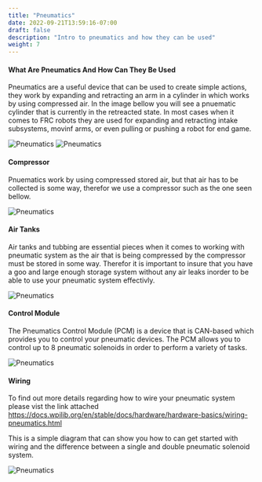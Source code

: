 ```yaml
---
title: "Pneumatics"
date: 2022-09-21T13:59:16-07:00
draft: false
description: "Intro to pneumatics and how they can be used"
weight: 7
---
```



#### What Are Pneumatics And How Can They Be Used
Pneumatics are a useful device that can be used to create simple actions, they work by expanding and retracting an arm in a cylinder in which works by using compressed air. In the image bellow you will see a pnuematic cylinder that is currently in the retreacted state. In most cases when it comes to FRC robots they are used for expanding and retracting intake subsystems, movinf arms, or even pulling or pushing a robot for end game.

![Pneumatics](/gifs/pneumatics/pneumatics.png?width=250px&height=150px,classes=border,shadow)
![Pneumatics](/gifs/pneumatics/pneumatics2.png?width=250px&height=150px,classes=border,shadow)

#### Compressor
Pnuematics work by using compressed stored air, but that air has to be collected is some way, therefor we use a compressor such as the one seen bellow.

![Pneumatics](/gifs/pneumatics/compressor.png?width=250px&height=150px,classes=border,shadow) 

#### Air Tanks
Air tanks and tubbing are essential pieces when it comes to working with pneumatic system as the air that is being compressed by the compressor must be stored in some way. Therefor it is important to insure that you have a goo and large enough storage system without any air leaks inorder to be able to use your pneumatic system effectivly.

![Pneumatics](/gifs/pneumatics/airtank.png?width=250px&height=150px,classes=border,shadow) 

#### Control Module
The Pneumatics Control Module (PCM) is a device that is CAN-based which provides you to control your pneumatic devices. The PCM allows you to control up to 8 pneumatic solenoids in order to perform a variety of tasks.

![Pneumatics](/gifs/pneumatics/controlmodule.png?width=250px&height=150px,classes=border,shadow)

#### Wiring 
To find out more details regarding how to wire your pneumatic system please vist the link attached https://docs.wpilib.org/en/stable/docs/hardware/hardware-basics/wiring-pneumatics.html 

This is a simple diagram that can show you how to can get started with wiring and the difference between a single and double pneumatic solenoid system.

![Pneumatics](/gifs/pneumatics/wiring.svg?width=900px&height=150px,classes=border,shadow)
